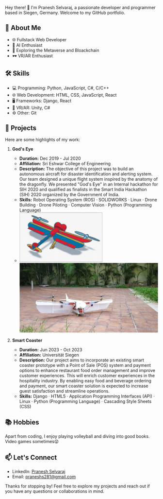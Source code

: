 Hey there! 👋 I'm Pranesh Selvaraj, a passionate developer and programmer based in Siegen, Germany. Welcome to my GitHub portfolio.

## 🚀 About Me

- 🌐 Fullstack Web Developer
- 🤖 AI Enthusiast
- 🌌 Exploring the Metaverse and Bloackchain
- 🕶️ VR/AR Enthusiast

## 🛠️ Skills

- 💻 Programming: Python, JavaScript, C#, C/C++
- 🌐 Web Development: HTML, CSS, JavaScript, React
- 🖥️ Frameworks: Django, React
- 📱 VR/AR: Unity, C#
- ⚙️ Other: Git

## 📂 Projects

Here are some highlights of my work:

1. **God's Eye**
   - **Duration:** Dec 2019 - Jul 2020
   - **Affiliation:** Sri Eshwar College of Engineering
   - **Description:**
     The objective of this project was to build an autonomous aircraft for disaster identification and alerting system. Our team designed a unique flight system inspired by the anatomy of the dragonfly. We presented "God's Eye" in an Internal hackathon for SIH 2020 and qualified as finalists in the Smart India Hackathon (SIH) 2020 organized by the Government of India.
   - **Skills:** Robot Operating System (ROS) · SOLIDWORKS · Linux · Drone Building · Drone Piloting · Computer Vision · Python (Programming Language)
   - ![God's Eye](images/Fig1.png) ![God's Eye](images/Fig15.jpg)

2. **Smart Coaster**
   - **Duration:** Jun 2023 - Oct 2023
   - **Affiliation:** Universität Siegen
   - **Description:**
     Our project aims to incorporate an existing smart coaster prototype with a Point of Sale (POS) system and payment options to enhance restaurant food order management and improve customer experiences. This will enrich customer experiences in the hospitality industry. By enabling easy food and beverage ordering and payment, our smart coaster solution is expected to increase guest satisfaction and streamline operations.
   - **Skills:** Django · HTML5 · Application Programming Interfaces (API) · Linux · Python (Programming Language) · Cascading Style Sheets (CSS)

## 📚 Hobbies

Apart from coding, I enjoy playing volleyball and diving into good books. Video games sometimes😜

## 📫 Let's Connect

- LinkedIn: [Pranesh Selvaraj](https://www.linkedin.com/in/pranesh-selvaraj/)
- Email: praneshs281@gmail.com

Thanks for stopping by! Feel free to explore my projects and reach out if you have any questions or collaborations in mind.

